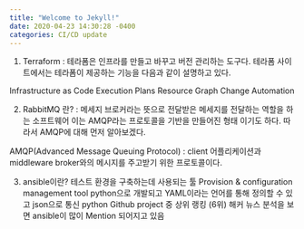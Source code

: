 ```yaml
---
title: "Welcome to Jekyll!"
date: 2020-04-23 14:30:28 -0400
categories: CI/CD update
---
```

1. Terraform : 테라폼은 인프라를 만들고 바꾸고 버전 관리하는 도구다. 테라폼 사이트에서는 테라폼이 제공하는 기능을 다음과 같이 설명하고 있다.

Infrastructure as Code
Execution Plans
Resource Graph
Change Automation

2. RabbitMQ 란?
: 메세지 브로커라는 뜻으로 전달받은 메세지를 전달하는 역할을 하는 소프트웨어
이는 AMQP라는 프로토콜을 기반을 만들어진 형태 이기도 하다.
따라서 AMQP에 대해 먼저 알아보겠다.

AMQP(Advanced Message Queuing Protocol)
: client 어플리케이션과 middleware broker와의 메시지를 주고받기 위한 프로토콜이다.

3. ansible이란?
테스트 환경을 구축하는데 사용되는 툴 Provision & configuration management tool
python으로 개발되고 YAML이라는 언어를 통해 정의할 수 있고 json으로 통신
python Github project 중 상위 랭킹 (6위)
해커 뉴스 분석을 보면 ansible이 많이 Mention 되어지고 있음
